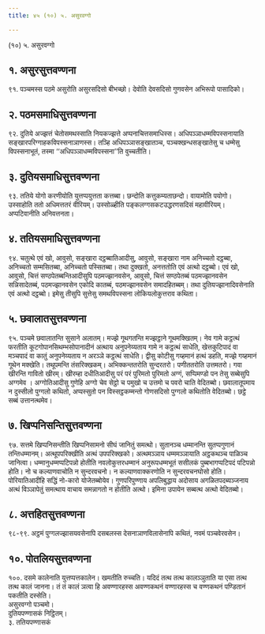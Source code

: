 ```yaml
---
title: ४५ (१०) ५. असुरवग्गो

---
```

(१०) ५. असुरवग्गो  


## १. असुरसुत्तवण्णना

९१. पञ्चमस्स पठमे असुरोति असुरसदिसो बीभच्छो। देवोति देवसदिसो गुणवसेन अभिरूपो पासादिको।  


## २. पठमसमाधिसुत्तवण्णना

९२. दुतिये अज्झत्तं चेतोसमथस्साति नियकज्झत्ते अप्पनाचित्तसमाधिस्स। अधिपञ्ञाधम्मविपस्सनायाति सङ्खारपरिग्गाहकविपस्सनाञाणस्स। तञ्हि अधिपञ्ञासङ्खातञ्च, पञ्चक्खन्धसङ्खातेसु च धम्मेसु विपस्सनाभूतं, तस्मा ‘‘अधिपञ्ञाधम्मविपस्सना’’ति वुच्चतीति।  


## ३. दुतियसमाधिसुत्तवण्णना

९३. ततिये योगो करणीयोति युत्तप्पयुत्तता कत्तब्बा। छन्दोति कत्तुकम्यताछन्दो। वायामोति पयोगो। उस्साहोति ततो अधिमत्ततरं वीरियम्। उस्सोळ्हीति पङ्कलग्गसकटउद्धरणसदिसं महावीरियम्। अप्पटिवानीति अनिवत्तनता।  


## ४. ततियसमाधिसुत्तवण्णना

९४. चतुत्थे एवं खो, आवुसो, सङ्खारा दट्ठब्बातिआदीसु, आवुसो, सङ्खारा नाम अनिच्चतो दट्ठब्बा, अनिच्चतो सम्मसितब्बा, अनिच्चतो पस्सितब्बा। तथा दुक्खतो, अनत्ततोति एवं अत्थो दट्ठब्बो। एवं खो, आवुसो, चित्तं सण्ठपेतब्बन्तिआदीसुपि पठमज्झानवसेन, आवुसो, चित्तं सण्ठपेतब्बं पठमज्झानवसेन सन्निसादेतब्बं, पठमज्झानवसेन एकोदि कातब्बं, पठमज्झानवसेन समादहितब्बम्। तथा दुतियज्झानादिवसेनाति एवं अत्थो दट्ठब्बो। इमेसु तीसुपि सुत्तेसु समथविपस्सना लोकियलोकुत्तराव कथिता।  


## ५. छवालातसुत्तवण्णना

९५. पञ्चमे छवालातन्ति सुसाने अलातम्। मज्झे गूथगतन्ति मज्झट्ठाने गूथमक्खितम्। नेव गामे कट्ठत्थं फरतीति कूटगोपानसिथम्भसोपानादीनं अत्थाय अनुपनेय्यताय गामे न कट्ठत्थं साधेति, खेत्तकुटिपादं वा मञ्चपादं वा कातुं अनुपनेय्यताय न अरञ्ञे कट्ठत्थं साधेति। द्वीसु कोटीसु गय्हमानं हत्थं डहति, मज्झे गय्हमानं गूथेन मक्खेति। तथूपमन्ति तंसरिक्खकम्। अभिक्कन्ततरोति सुन्दरतरो। पणीततरोति उत्तमतरो। गवा खीरन्ति गावितो खीरम्। खीरम्हा दधीतिआदीसु परं परं पुरिमतो पुरिमतो अग्गं, सप्पिमण्डो पन तेसु सब्बेसुपि अग्गमेव । अग्गोतिआदीसु गुणेहि अग्गो चेव सेट्ठो च पमुखो च उत्तमो च पवरो चाति वेदितब्बो। छवालातूपमाय न दुस्सीलो पुग्गलो कथितो, अप्पस्सुतो पन विस्सट्ठकम्मन्तो गोणसदिसो पुग्गलो कथितोति वेदितब्बो। छट्ठे सब्बं उत्तानत्थमेव।  


## ७. खिप्पनिसन्तिसुत्तवण्णना

९७. सत्तमे खिप्पनिसन्तीति खिप्पनिसामनो सीघं जानितुं समत्थो। सुतानञ्च धम्मानन्ति सुतप्पगुणानं तन्तिधम्मानम्। अत्थूपपरिक्खीति अत्थं उपपरिक्खको। अत्थमञ्ञाय धम्ममञ्ञायाति अट्ठकथञ्च पाळिञ्च जानित्वा। धम्मानुधम्मप्पटिपन्नो होतीति नवलोकुत्तरधम्मानं अनुरूपधम्मभूतं ससीलकं पुब्बभागप्पटिपदं पटिपन्नो होति। नो च कल्याणवाचोति न सुन्दरवचनो। न कल्याणवाक्करणोति न सुन्दरवचनघोसो होति। पोरियातिआदीहि सद्धिं नो-कारो योजेतब्बोयेव। गुणपरिपुण्णाय अपलिबुद्धाय अदोसाय अगळितपदब्यञ्जनाय अत्थं विञ्ञापेतुं समत्थाय वाचाय समन्नागतो न होतीति अत्थो। इमिना उपायेन सब्बत्थ अत्थो वेदितब्बो।  


## ८. अत्तहितसुत्तवण्णना

९८-९९. अट्ठमं पुग्गलज्झासयवसेनापि दसबलस्स देसनाञाणविलासेनापि कथितं, नवमं पञ्चवेरवसेन।  


## १०. पोतलियसुत्तवण्णना

१००. दसमे कालेनाति युत्तप्पत्तकालेन। खमतीति रुच्चति। यदिदं तत्थ तत्थ कालञ्ञुताति या एसा तत्थ तत्थ कालं जानना। तं तं कालं ञत्वा हि अवण्णारहस्स अवण्णकथनं वण्णारहस्स च वण्णकथनं पण्डितानं पकतीति दस्सेति।  
असुरवग्गो पञ्चमो।  
दुतियपण्णासकं निट्ठितम्।  
३. ततियपण्णासकं  
